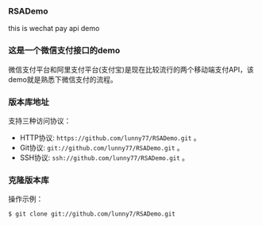 ### RSADemo
this is wechat pay api demo

### 这是一个微信支付接口的demo
微信支付平台和阿里支付平台(支付宝)是现在比较流行的两个移动端支付API，该demo就是熟悉下微信支付的流程。

### 版本库地址

支持三种访问协议：

* HTTP协议: `https://github.com/lunny77/RSADemo.git` 。
* Git协议: `git://github.com/lunny77/RSADemo.git` 。
* SSH协议: `ssh://github.com/lunny77/RSADemo.git` 。

### 克隆版本库

操作示例：

    $ git clone git://github.com/lunny7/RSADemo.git
